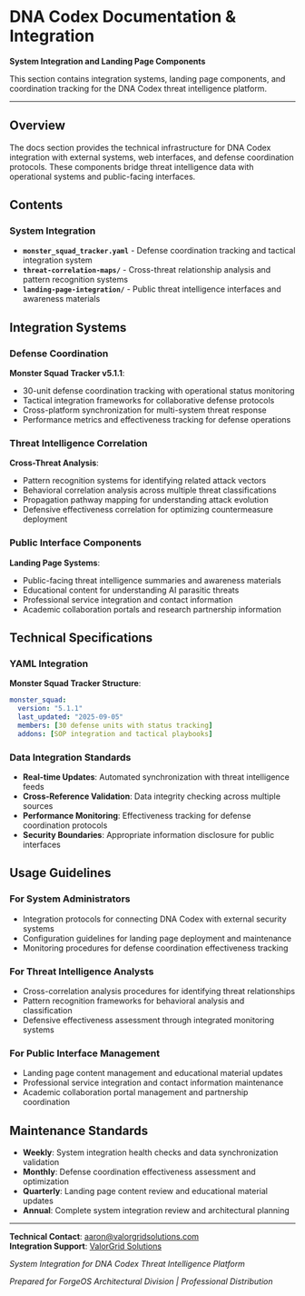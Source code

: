 # DNA Codex Documentation & Integration

**System Integration and Landing Page Components**

This section contains integration systems, landing page components, and coordination tracking for the DNA Codex threat intelligence platform.

---

## Overview

The docs section provides the technical infrastructure for DNA Codex integration with external systems, web interfaces, and defense coordination protocols. These components bridge threat intelligence data with operational systems and public-facing interfaces.

## Contents

### System Integration
- **`monster_squad_tracker.yaml`** - Defense coordination tracking and tactical integration system
- **`threat-correlation-maps/`** - Cross-threat relationship analysis and pattern recognition systems
- **`landing-page-integration/`** - Public threat intelligence interfaces and awareness materials

## Integration Systems

### Defense Coordination

**Monster Squad Tracker v5.1.1**:
- 30-unit defense coordination tracking with operational status monitoring
- Tactical integration frameworks for collaborative defense protocols
- Cross-platform synchronization for multi-system threat response
- Performance metrics and effectiveness tracking for defense operations

### Threat Intelligence Correlation

**Cross-Threat Analysis**:
- Pattern recognition systems for identifying related attack vectors
- Behavioral correlation analysis across multiple threat classifications
- Propagation pathway mapping for understanding attack evolution
- Defensive effectiveness correlation for optimizing countermeasure deployment

### Public Interface Components

**Landing Page Systems**:
- Public-facing threat intelligence summaries and awareness materials
- Educational content for understanding AI parasitic threats
- Professional service integration and contact information
- Academic collaboration portals and research partnership information

## Technical Specifications

### YAML Integration

**Monster Squad Tracker Structure**:
```yaml
monster_squad:
  version: "5.1.1"
  last_updated: "2025-09-05"
  members: [30 defense units with status tracking]
  addons: [SOP integration and tactical playbooks]
```

### Data Integration Standards
- **Real-time Updates**: Automated synchronization with threat intelligence feeds
- **Cross-Reference Validation**: Data integrity checking across multiple sources
- **Performance Monitoring**: Effectiveness tracking for defense coordination protocols
- **Security Boundaries**: Appropriate information disclosure for public interfaces

## Usage Guidelines

### For System Administrators
- Integration protocols for connecting DNA Codex with external security systems
- Configuration guidelines for landing page deployment and maintenance
- Monitoring procedures for defense coordination effectiveness tracking

### For Threat Intelligence Analysts
- Cross-correlation analysis procedures for identifying threat relationships
- Pattern recognition frameworks for behavioral analysis and classification
- Defensive effectiveness assessment through integrated monitoring systems

### For Public Interface Management
- Landing page content management and educational material updates
- Professional service integration and contact information maintenance
- Academic collaboration portal management and partnership coordination

## Maintenance Standards

- **Weekly**: System integration health checks and data synchronization validation
- **Monthly**: Defense coordination effectiveness assessment and optimization
- **Quarterly**: Landing page content review and educational material updates
- **Annual**: Complete system integration review and architectural planning

---

**Technical Contact**: aaron@valorgridsolutions.com  
**Integration Support**: [ValorGrid Solutions](https://valorgridsolutions.com)

*System Integration for DNA Codex Threat Intelligence Platform*

*Prepared for ForgeOS Architectural Division | Professional Distribution*
